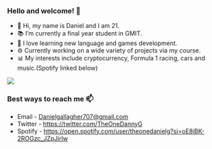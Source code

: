 ### Hello and welcome! 👋
- 🤖 Hi, my name is Daniel and I am 21.
- 📚 I’m currently a final year student in GMIT.
- 🌱 I love learning new language and games development.
- ⚙️ Currently working on a wide variety of projects via my course.
- 📊 My interests include cryptocurrency, Formula 1 racing, cars and music.(Spotify linked below)


<img src = "https://github-readme-stats.vercel.app/api?username=DanielGallagher6499&&show_icons=true&title_color=ffffff&icon_color=bb2acf&text_color=daf7dc&bg_color=151515"/>

### Best ways to reach me 📫
- Email - Danielgallagher707@gmail.com
- Twitter - https://twitter.com/TheOneDannyG
- Spotify - https://open.spotify.com/user/theonedanielg?si=oE8iBK-2ROGzc_JZpJirlw
